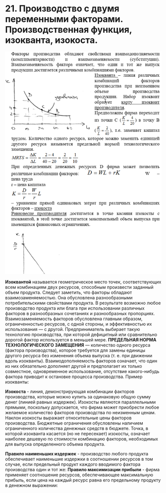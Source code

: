 # 21. Производство с двумя переменными факторами. Производственная функция, изокванта, изокоста.

![](7.png)

**Изоквантой** называется геометрическое место точек, соответствующих всем комбинациям двух ресурсов, способным произвести заданный объем продукта.
Следует заметить, что факторы обладают взаимозаменяемостью. Она обусловлена разнообразными потребительскими свойствами продукта. В результате возможно любое производство продукта или блага при использовании различных факторов в разнообразных сочетаниях и разнообразных пропорциях. Взаимозаменяемость факторов обусловлена главным образом, ограниченностью ресурсов, с одной стороны, и эффективностью их использования — с другой. Предприниматель выбирает такую технологию производства, при которой дефицитный или сравнительно дорогой фактор используется в меньшей мере.
**ПРЕДЕЛЬНАЯ НОРМА ТЕХНОЛОГИЧЕСКОГО ЗАМЕЩЕНИЯ** — количество одного ресурса (фактора производства), которое требуется для замены единицы другого ресурса без изменения объема выпуска (т. е. при движении вдоль изокванты).
Взаимодополняемость факторов означает, что один из них обязательно дополняет другой и предполагает их только совместное, одновременное использование, отсутствие какого-нибудь фактора приводит к остановке процесса производства.
Пример изокванты:
 
**Изокоста** - линия, демонстрирующая комбинации факторов производства, которые можно купить за одинаковую общую сумму денег (линией равных издержек). Изокосты являются параллельными прямыми, поскольку допускается, что фирма может приобрести любое желаемое количество факторов производства по неизменным ценам. Наклон изокосты выражает относительные цены факторов производства.
Бюджетные ограничения обусловлены наличием ограниченного количества денежных средств в бюджете. Точка, в которой изокванта касается (но не пересекает) изокосты, означает наиболее дешевую по стоимости комбинацию факторов, необходимых для выпуска определенного объема продукта.
 
**Правило наименьших издержек** - производство любого продукта обеспечивает наименьшие издержки в соотношении ресурсов в том случае, если предельный продукт каждого вводимого фактора производства один и тот же:
**Правило максимизации прибыли** - фирма применяет соотношение ресурсов, обеспечивающее максимальную прибыль, если цена на каждый ресурс равна его предельному продукту в денежном выражении:
